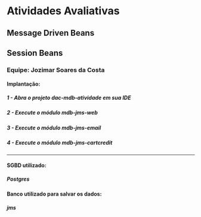 # Atividades Avaliativas

## Message Driven Beans

## Session Beans

### Equipe: Jozimar Soares da Costa

#### Implantação:

##### 1 - Abra o projeto dac-mdb-atividade em sua IDE

##### 2 - Execute o módulo mdb-jms-web

##### 3 - Execute o módulo mdb-jms-email

##### 4 - Execute o módulo mdb-jms-cartcredit

----------------------------------------------

#### SGBD utilizado:

##### Postgres

#### Banco utilizado para salvar os dados:

##### jms


